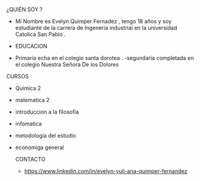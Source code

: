 


¿QUIÉN SOY ?
 - Mi Nombre es Evelyn Quimper Fernadez , tengo 18 años y soy estudiante de la carrera de Ingeneria industrial en la universidad Catolica San Pablo . 


 - EDUCACION 


- Primaria echa en el colegio santa dorotea .
-segundaria completada en el colegio Nuestra Señora De los Dolores 


CURSOS
- Quimica 2
- matematica 2
- introduccion a la filosofia
- infomatica
- metodologia del estudio
- economiga general


  CONTACTO
  - https://www.linkedin.com/in/evelyn-yuli-ana-quimper-fernandez
    
